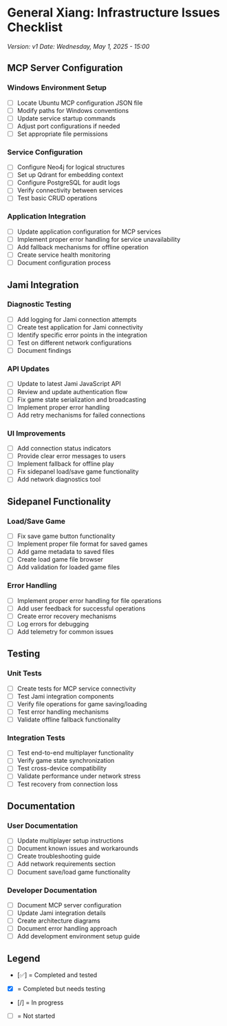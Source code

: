 # General Xiang: Infrastructure Issues Checklist
*Version: v1*
*Date: Wednesday, May 1, 2025 - 15:00*

## MCP Server Configuration

### Windows Environment Setup
- [ ] Locate Ubuntu MCP configuration JSON file
- [ ] Modify paths for Windows conventions
- [ ] Update service startup commands
- [ ] Adjust port configurations if needed
- [ ] Set appropriate file permissions

### Service Configuration
- [ ] Configure Neo4j for logical structures
- [ ] Set up Qdrant for embedding context
- [ ] Configure PostgreSQL for audit logs
- [ ] Verify connectivity between services
- [ ] Test basic CRUD operations

### Application Integration
- [ ] Update application configuration for MCP services
- [ ] Implement proper error handling for service unavailability
- [ ] Add fallback mechanisms for offline operation
- [ ] Create service health monitoring
- [ ] Document configuration process

## Jami Integration

### Diagnostic Testing
- [ ] Add logging for Jami connection attempts
- [ ] Create test application for Jami connectivity
- [ ] Identify specific error points in the integration
- [ ] Test on different network configurations
- [ ] Document findings

### API Updates
- [ ] Update to latest Jami JavaScript API
- [ ] Review and update authentication flow
- [ ] Fix game state serialization and broadcasting
- [ ] Implement proper error handling
- [ ] Add retry mechanisms for failed connections

### UI Improvements
- [ ] Add connection status indicators
- [ ] Provide clear error messages to users
- [ ] Implement fallback for offline play
- [ ] Fix sidepanel load/save game functionality
- [ ] Add network diagnostics tool

## Sidepanel Functionality

### Load/Save Game
- [ ] Fix save game button functionality
- [ ] Implement proper file format for saved games
- [ ] Add game metadata to saved files
- [ ] Create load game file browser
- [ ] Add validation for loaded game files

### Error Handling
- [ ] Implement proper error handling for file operations
- [ ] Add user feedback for successful operations
- [ ] Create error recovery mechanisms
- [ ] Log errors for debugging
- [ ] Add telemetry for common issues

## Testing

### Unit Tests
- [ ] Create tests for MCP service connectivity
- [ ] Test Jami integration components
- [ ] Verify file operations for game saving/loading
- [ ] Test error handling mechanisms
- [ ] Validate offline fallback functionality

### Integration Tests
- [ ] Test end-to-end multiplayer functionality
- [ ] Verify game state synchronization
- [ ] Test cross-device compatibility
- [ ] Validate performance under network stress
- [ ] Test recovery from connection loss

## Documentation

### User Documentation
- [ ] Update multiplayer setup instructions
- [ ] Document known issues and workarounds
- [ ] Create troubleshooting guide
- [ ] Add network requirements section
- [ ] Document save/load game functionality

### Developer Documentation
- [ ] Document MCP server configuration
- [ ] Update Jami integration details
- [ ] Create architecture diagrams
- [ ] Document error handling approach
- [ ] Add development environment setup guide

## Legend
- [✅] = Completed and tested
- [x] = Completed but needs testing
- [/] = In progress
- [ ] = Not started
